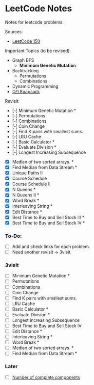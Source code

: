 # LeetCode Notes

Notes for leetcode problems.

Sources:

- [LeetCode 150](https://leetcode.com/studyplan/top-interview-150/)

Important Topics (to be revised):

- Graph BFS
  - **Minimum Genetic Mutation**
- Backtracking
  - Permutations
  - Combinations
- Dynamic Programming
- [O/1 Knapsack](https://www.geeksforgeeks.org/0-1-knapsack-problem-dp-10/)

Revisit:

- [-] Minimum Genetic Mutation \*
- [-] Permutations
- [-] Combinations
- [-] Coin Change
- [-] Find K pairs with smallest sums.
- [-] LRU Cache
- [-] Basic Calculator \*
- [-] Evaluate Division \*
- [-] Longest Increasing Subsequence
- [x] Median of two sorted arrays. \*
- [x] Find Median from Data Stream \*
- [x] Unique Paths II
- [x] Course Schedule
- [x] Course Schedule II
- [x] N Queens \*
- [x] N Queens II \*
- [x] Word Break \*
- [x] Interleaving String \*
- [x] Edit Distance \*
- [x] Best Time to Buy and Sell Stock III \*
- [x] Best Time to Buy and Sell Stock IV \*

### To-Do:

- [ ] Add and check links for each problem.
- [ ] Need another revisit -> 3visit.

### 3visit

- [ ] Minimum Genetic Mutation \*
- [ ] Permutations
- [ ] Combinations
- [ ] Coin Change
- [ ] Find K pairs with smallest sums.
- [ ] LRU Cache
- [ ] Basic Calculator \*
- [ ] Evaluate Division \*
- [ ] Longest Increasing Subsequence
- [ ] Best Time to Buy and Sell Stock IV
- [ ] Edit Distance \*
- [ ] Interleaving String \*
- [ ] Word Break \*
- [ ] Median of two sorted arrays. \*
- [ ] Find Median from Data Stream \*

### Later

- [ ] [Number of complete components](https://leetcode.com/problems/count-the-number-of-complete-components/description/)
